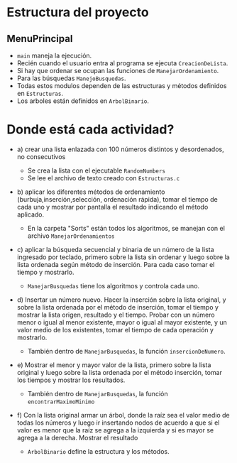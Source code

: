# Estructura del proyecto

## MenuPrincipal

* ```main``` maneja la ejecución.
* Recién cuando el usuario entra al programa se ejecuta ```CreacionDeLista```.
* Si hay que ordenar se ocupan las funciones de ```ManejarOrdenamiento```.
* Para las búsquedas ```ManejoBusquedas```.
* Todas estos modulos dependen de las estructuras y métodos definidos en ```Estructuras```.
* Los arboles están definidos en ```ArbolBinario```.

# Donde está cada actividad? 
* a) crear una lista enlazada con 100 números distintos y desordenados, no consecutivos
    * Se crea la lista con el ejecutable ```RandomNumbers```
    * Se lee el archivo de texto creado con ```Estructuras.c```

* b) aplicar los diferentes métodos de ordenamiento (burbuja,inserción,selección, ordenación rápida), tomar el tiempo de cada uno y mostrar por pantalla el resultado indicando el método aplicado.
    * En la carpeta "Sorts" están todos los algoritmos, se manejan con el archivo ```ManejarOrdenamientos```

* c) aplicar la búsqueda secuencial y binaria de un número de la lista ingresado por
teclado, primero sobre la lista sin ordenar y luego sobre la lista ordenada según método
de inserción. Para cada caso tomar el tiempo y mostrarlo.
    * ```ManejarBusquedas``` tiene los algoritmos y controla cada uno.

* d) Insertar un número nuevo. Hacer la inserción sobre la lista original, y sobre la lista
ordenada por el método de inserción, tomar el tiempo y mostrar la lista origen, resultado y el tiempo. Probar con un número menor o igual al menor existente, mayor o igual al mayor existente, y un valor medio de los existentes, tomar el tiempo de cada operación y mostrarlo.
    * También dentro de ```ManejarBusquedas```, la función ```insercionDeNumero```.

* e) Mostrar el menor y mayor valor de la lista, primero sobre la lista original y luego sobre la lista ordenada por el método inserción, tomar los tiempos y mostrar los resultados.
    * También dentro de ```ManejarBusquedas```, la función ```encontrarMaximoMinimo```
    
* f) Con la lista original armar un árbol, donde la raíz sea el valor medio de todas los números y luego ir insertando nodos de acuerdo a que si el valor es menor que la raíz se agrega a la izquierda y si es mayor se agrega a la derecha. Mostrar el resultado
    * ```ArbolBinario``` define la estructura y los métodos.